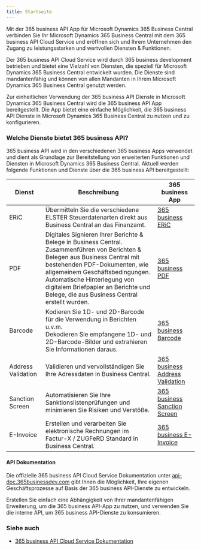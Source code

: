 ```yaml
---
title: Startseite
---
```


Mit der 365 business API App für Microsoft Dynamics 365 Business Central verbinden Sie Ihr Microsoft Dynamics 365 Business Central mit dem 365 business API Cloud Service und eröffnen sich und Ihrem Unternehmen den Zugang zu  leistungsstarken und wertvollen Diensten & Funktionen.

Der 365 business API Cloud Service wird durch 365 business development betrieben und bietet eine Vielzahl von Diensten, die speziell für Microsoft Dynamics 365 Business Central entwickelt wurden. Die Dienste sind mandantenfähig und können von allen Mandanten in Ihrem Microsoft Dynamics 365 Business Central genutzt werden.

Zur einheitlichen Verwendung der 365 business API Dienste in Microsoft Dynamics 365 Business Central wird die 365 business API App bereitgestellt. Die App bietet eine einfache Möglichkeit, die 365 business API Dienste in Microsoft Dynamics 365 Business Central zu nutzen und zu konfigurieren.

### Welche Dienste bietet 365 business API?

365 business API wird in den verschiedenen 365 business Apps verwendet und dient als Grundlage zur Bereitstellung von erweiterten Funktionen und Diensten in Microsoft Dynamics 365 Business Central.
Aktuell werden folgende Funktionen und Dienste über die 365 business API bereitgestellt:

| Dienst | Beschreibung | 365 business App |
| --- | --- | --- |
| ERiC | Übermitteln Sie die verschiedene ELSTER Steuerdatenarten direkt aus Business Central an das Finanzamt. | [365 business ERiC](../365-business-eric/introduction.md) |
| PDF | Digitales Signieren Ihrer Berichte & Belege in Business Central.<br>Zusammenführen von Berichten & Belegen aus Business Central mit bestehenden PDF-Dokumenten, wie allgemeinem Geschäftsbedingungen.<br>Automatische Hinterlegung von digitalem Briefpapier an Berichte und Belege, die aus Business Central erstellt wurden. | [365 business PDF](../365-business-pdf/introduction.md) |
| Barcode | Kodieren Sie 1D- und 2D-Barcode für die Verwendung in Berichten u.v.m.<br>Dekodieren Sie empfangene 1D- und 2D-Barcode-Bilder und extrahieren Sie Informationen daraus. | [365 business Barcode](../365-business-barcode/introduction.md) |
| Address Validation | Validieren und vervollständigen Sie Ihre Adressdaten in Business Central. | [365 business Address Validation](../365-business-address-validation/introduction.md) |
| Sanction Screen | Automatisieren Sie Ihre Sanktionslistenprüfungen und minimieren Sie Risiken und Verstöße. | [365 business Sanction Screen](../365-business-sanction-screen/introduction.md) |
| E-Invoice | Erstellen und verarbeiten Sie elektronische Rechnungen im Factur-X / ZUGFeRD Standard in Business Central. | [365 business E-Invoice](../365-business-e-invoice/introduction.md) |

#### API Dokumentation
Die offizielle 365 business API Cloud Service Dokumentation unter [api-doc.365businessdev.com](https://api-doc.365businessdev.com) gibt Ihnen die Möglichkeit, Ihre eigenen Geschäftsprozesse auf Basis der 365 business API-Dienste zu entwickeln.

Erstellen Sie einfach eine Abhängigkeit von Ihrer mandantenfähigen Erweiterung, um die 365 business API-App zu nutzen, und verwenden Sie die interne API, um 365 business API-Dienste zu konsumieren.

### Siehe auch
- [365 business API Cloud Service Dokumentation](https://api-doc.365businessdev.com)